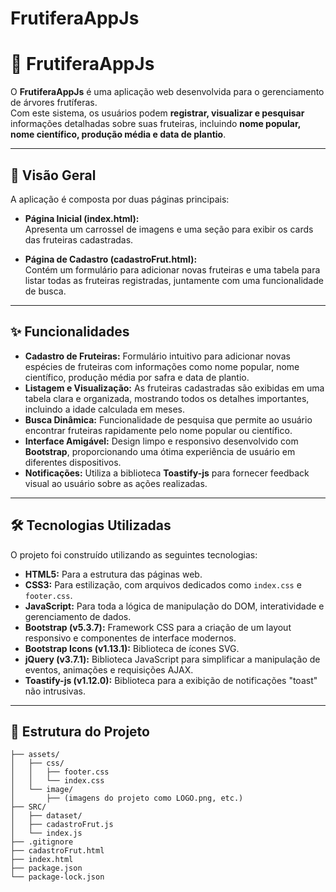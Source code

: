 # FrutiferaAppJs
# 🌱 FrutiferaAppJs

O **FrutiferaAppJs** é uma aplicação web desenvolvida para o gerenciamento de árvores frutíferas.  
Com este sistema, os usuários podem **registrar, visualizar e pesquisar** informações detalhadas sobre suas fruteiras, incluindo **nome popular, nome científico, produção média e data de plantio**.

---

## 🎨 Visão Geral
A aplicação é composta por duas páginas principais:

- **Página Inicial (index.html):**  
  Apresenta um carrossel de imagens e uma seção para exibir os cards das fruteiras cadastradas.

- **Página de Cadastro (cadastroFrut.html):**  
  Contém um formulário para adicionar novas fruteiras e uma tabela para listar todas as fruteiras registradas, juntamente com uma funcionalidade de busca.

---

## ✨ Funcionalidades
- **Cadastro de Fruteiras:** Formulário intuitivo para adicionar novas espécies de fruteiras com informações como nome popular, nome científico, produção média por safra e data de plantio.  
- **Listagem e Visualização:** As fruteiras cadastradas são exibidas em uma tabela clara e organizada, mostrando todos os detalhes importantes, incluindo a idade calculada em meses.  
- **Busca Dinâmica:** Funcionalidade de pesquisa que permite ao usuário encontrar fruteiras rapidamente pelo nome popular ou científico.  
- **Interface Amigável:** Design limpo e responsivo desenvolvido com **Bootstrap**, proporcionando uma ótima experiência de usuário em diferentes dispositivos.  
- **Notificações:** Utiliza a biblioteca **Toastify-js** para fornecer feedback visual ao usuário sobre as ações realizadas.  

---

## 🛠️ Tecnologias Utilizadas
O projeto foi construído utilizando as seguintes tecnologias:

- **HTML5:** Para a estrutura das páginas web.  
- **CSS3:** Para estilização, com arquivos dedicados como `index.css` e `footer.css`.  
- **JavaScript:** Para toda a lógica de manipulação do DOM, interatividade e gerenciamento de dados.  
- **Bootstrap (v5.3.7):** Framework CSS para a criação de um layout responsivo e componentes de interface modernos.  
- **Bootstrap Icons (v1.13.1):** Biblioteca de ícones SVG.  
- **jQuery (v3.7.1):** Biblioteca JavaScript para simplificar a manipulação de eventos, animações e requisições AJAX.  
- **Toastify-js (v1.12.0):** Biblioteca para a exibição de notificações "toast" não intrusivas.  

---

## 📂 Estrutura do Projeto

```/
├── assets/
│   ├── css/
│   │   ├── footer.css
│   │   └── index.css
│   └── image/
│       ├── (imagens do projeto como LOGO.png, etc.)
├── SRC/
│   ├── dataset/
│   ├── cadastroFrut.js
│   └── index.js
├── .gitignore
├── cadastroFrut.html
├── index.html
├── package.json
└── package-lock.json
```
